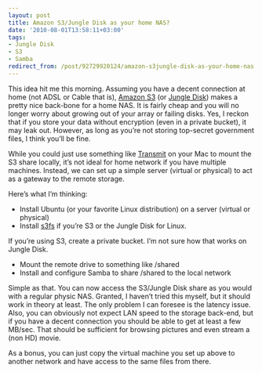```yaml
---
layout: post
title: Amazon S3/Jungle Disk as your home NAS?
date: '2010-08-01T13:58:11+03:00'
tags:
- Jungle Disk
- S3
- Samba
redirect_from: /post/92729920124/amazon-s3jungle-disk-as-your-home-nas
---
```

This idea hit me this morning. Assuming you have a decent connection at home (not ADSL or Cable that is), [Amazon S3](http://aws.amazon.com/s3/) (or [Jungle Disk](https://www.jungledisk.com)) makes a pretty nice back-bone for a home NAS. It is fairly cheap and you will no longer worry about growing out of your array or failing disks. Yes, I reckon that if you store your data without encryption (even in a private bucket), it may leak out. However, as long as you’re not storing top-secret government files, I think you’ll be fine.

While you could just use something like [Transmit](http://panic.com/transmit/) on your Mac to mount the S3 share locally, it’s not ideal for home network if you have multiple machines. Instead, we can set up a simple server (virtual or physical) to act as a gateway to the remote storage.

Here’s what I’m thinking:

*   Install Ubuntu (or your favorite Linux distribution) on a server (virtual or physical)
*   Install [s3fs](http://code.google.com/p/s3fs/) if you’re S3 or the Jungle Disk for Linux.

If you’re using S3, create a private bucket. I’m not sure how that works on Jungle Disk.

*   Mount the remote drive to something like /shared
*   Install and configure Samba to share /shared to the local network

  
Simple as that. You can now access the S3/Jungle Disk share as you would with a regular physic NAS. Granted, I haven’t tried this myself, but it should work in theory at least. The only problem I can foresee is the latency issue. Also, you can obviously not expect LAN speed to the storage back-end, but if you have a decent connection you should be able to get at least a few MB/sec. That should be sufficient for browsing pictures and even stream a (non HD) movie.

As a bonus, you can just copy the virtual machine you set up above to another network and have access to the same files from there.

